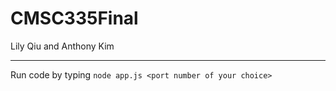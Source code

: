 # CMSC335Final 
Lily Qiu and Anthony Kim

-----
Run code by typing `node app.js <port number of your choice>`
  
